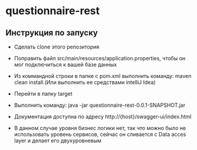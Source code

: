 # questionnaire-rest

## Инструкция по запуску

- Сделать clone этого репозитория

- Поправить файл src/main/resources/application.properties, чтобы он мог подключиться к вашей базе данных

- Из коммандной строки в папке с pom.xml выполнить команду: maven clean install.(Или выполнить ее средствами intelliJ
  Idea)

- Перейти в папку target

- Выполнить команду: java -jar questionnaire-rest-0.0.1-SNAPSHOT.jar

- Документация доступна по адресу http://{host}/swagger-ui/index.html

- В данном случае уровня бизнес логики нет, так что можно было не использовать уровень сервисов, сейчас он сливается с Data acces layer и делает его двухуровневым
